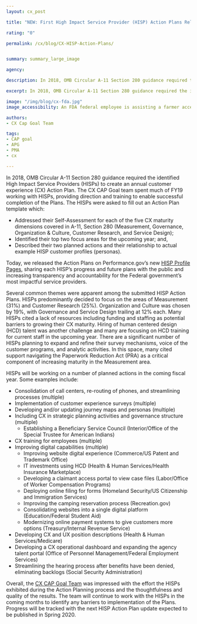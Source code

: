 ```yaml
---
layout: cx_post

title: "NEW: First High Impact Service Provider (HISP) Action Plans Released"

rating: "0"

permalink: /cx/blog/CX-HISP-Action-Plans/


summary: summary_large_image

agency:

description: In 2018, OMB Circular A-11 Section 280 guidance required the identified High Impact Service Providers (HISPs) to create an annual customer experience (CX) Action Plan. The CX CAP Goal team spent much of FY19 working with HISPs, providing direction and training to enable successful completion of the Plans.

excerpt: In 2018, OMB Circular A-11 Section 280 guidance required the identified High Impact Service Providers (HISPs) to create an annual customer experience (CX) Action Plan. The CX CAP Goal team spent much of FY19 working with HISPs, providing direction and training to enable successful completion of the Plans.

image: "/img/blog/cx-fda.jpg"
image_accessibility: An FDA federal employee is assisting a farmer access information on a mobile device.

authors:
- CX Cap Goal Team

tags:
- CAP goal
- APG
- PMA
- cx

---
```

In 2018, OMB Circular A-11 Section 280 guidance required the identified High Impact Service Providers (HISPs) to create an annual customer experience (CX) Action Plan. The CX CAP Goal team spent much of FY19 working with HISPs, providing direction and training to enable successful completion of the Plans. The HISPs were asked to fill out an Action Plan template which:
- Addressed their Self-Assessment for each of the five CX maturity dimensions covered in A-11, Section 280 (Measurement, Governance, Organization & Culture, Customer Research, and Service Design);
- Identified their top two focus areas for the upcoming year; and,
- Described their two planned actions and their relationship to actual example HISP customer profiles (personas).

Today, we released the Action Plans on Performance.gov’s new [HISP Profile Pages](https://www.performance.gov/cx/), sharing each HISP’s progress and future plans with the public and increasing transparency and accountability for the Federal government’s most impactful service providers.

Several common themes were apparent among the submitted HISP Action Plans. HISPs predominantly decided to focus on the areas of Measurement (31%) and Customer Research (25%). Organization and Culture was chosen by 19%, with Governance and Service Design trailing at 12% each. Many HISPs cited a lack of resources including funding and staffing as potential barriers to growing their CX maturity. Hiring of human centered design (HCD) talent was another challenge and many are focusing on HCD training for current staff in the upcoming year. There are a significant number of HISPs planning to expand and refine their survey mechanisms, voice of the customer programs, and analytic activities. In this space, many cited support navigating the Paperwork Reduction Act (PRA) as a critical component of increasing maturity in the Measurement area.

HISPs will be working on a number of planned actions in the coming fiscal year. Some examples include:
- Consolidation of call centers, re-routing of phones, and streamlining processes (multiple)
- Implementation of customer experience surveys (multiple)
- Developing and/or updating journey maps and personas (multiple)
- Including CX in strategic planning activities and governance structure (multiple)
  - Establishing a Beneficiary Service Council (Interior/Office of the Special Trustee for American Indians)
- CX training for employees (multiple)
- Improving digital capabilities (multiple)
  - Improving website digital experience (Commerce/US Patent and Trademark Office)
  - IT investments using HCD (Health & Human Services/Health Insurance Marketplace)
  - Developing a claimant access portal to view case files (Labor/Office of Worker Compensation Programs)
  - Deploying online filing for forms (Homeland Security/US Citizenship and Immigration Services)
  - Improving the camping reservation process (Recreation.gov)
  - Consolidating websites into a single digital platform (Education/Federal Student Aid)
  - Modernizing online payment systems to give customers more options (Treasury/Internal Revenue Service)
- Developing CX and UX position descriptions (Health & Human Services/Medicare)
- Developing a CX operational dashboard and expanding the agency talent portal (Office of Personnel Management/Federal Employment Services)
- Streamlining the hearing process after benefits have been denied, eliminating backlogs (Social Security Administration)

Overall, the [CX CAP Goal Team](https://www.performance.gov/CAP/cx/) was impressed with the effort the HISPs exhibited during the Action Planning process and the thoughtfulness and quality of the results. The team will continue to work with the HISPs in the coming months to identify any barriers to implementation of the Plans. Progress will be tracked with the next HISP Action Plan update expected to be published in Spring 2020.
